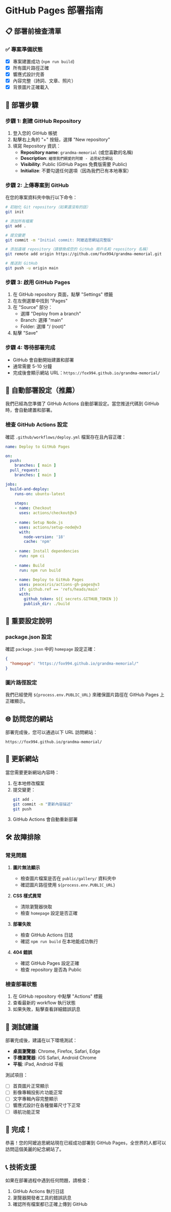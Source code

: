 # GitHub Pages 部署指南

## 📋 部署前檢查清單

### ✅ 專案準備狀態
- [x] 專案建置成功 (`npm run build`)
- [x] 所有圖片路徑正確
- [x] 響應式設計完善
- [x] 內容完整（詩詞、文章、照片）
- [x] 背景圖片正確載入

## 🚀 部署步驟

### 步驟 1: 創建 GitHub Repository

1. 登入您的 GitHub 帳號
2. 點擊右上角的 "+" 按鈕，選擇 "New repository"
3. 填寫 Repository 資訊：
   - **Repository name**: `grandma-memorial` (或您喜歡的名稱)
   - **Description**: `緬懷我們親愛的阿嬤 - 追思紀念網站`
   - **Visibility**: Public (GitHub Pages 免費版需要 Public)
   - **Initialize**: 不要勾選任何選項（因為我們已有本地專案）

### 步驟 2: 上傳專案到 GitHub

在您的專案資料夾中執行以下命令：

```bash
# 初始化 Git repository（如果還沒有的話）
git init

# 添加所有檔案
git add .

# 提交變更
git commit -m "Initial commit: 阿嬤追思網站完整版"

# 添加遠端 repository（請替換成您的 GitHub 用戶名和 repository 名稱）
git remote add origin https://github.com/fox994/grandma-memorial.git

# 推送到 GitHub
git push -u origin main
```

### 步驟 3: 啟用 GitHub Pages

1. 在 GitHub repository 頁面，點擊 "Settings" 標籤
2. 在左側選單中找到 "Pages"
3. 在 "Source" 部分：
   - 選擇 "Deploy from a branch"
   - Branch: 選擇 "main"
   - Folder: 選擇 "/ (root)"
4. 點擊 "Save"

### 步驟 4: 等待部署完成

- GitHub 會自動開始建置和部署
- 通常需要 5-10 分鐘
- 完成後會顯示網站 URL：`https://fox994.github.io/grandma-memorial/`

## 🔧 自動部署設定（推薦）

我們已經為您準備了 GitHub Actions 自動部署設定。當您推送代碼到 GitHub 時，會自動建置和部署。

### 檢查 GitHub Actions 設定

確認 `.github/workflows/deploy.yml` 檔案存在且內容正確：

```yaml
name: Deploy to GitHub Pages

on:
  push:
    branches: [ main ]
  pull_request:
    branches: [ main ]

jobs:
  build-and-deploy:
    runs-on: ubuntu-latest
    
    steps:
    - name: Checkout
      uses: actions/checkout@v3
      
    - name: Setup Node.js
      uses: actions/setup-node@v3
      with:
        node-version: '18'
        cache: 'npm'
        
    - name: Install dependencies
      run: npm ci
      
    - name: Build
      run: npm run build
      
    - name: Deploy to GitHub Pages
      uses: peaceiris/actions-gh-pages@v3
      if: github.ref == 'refs/heads/main'
      with:
        github_token: ${{ secrets.GITHUB_TOKEN }}
        publish_dir: ./build
```

## 📝 重要設定說明

### package.json 設定
確認 `package.json` 中的 `homepage` 設定正確：
```json
{
  "homepage": "https://fox994.github.io/grandma-memorial/"
}
```

### 圖片路徑設定
我們已經使用 `${process.env.PUBLIC_URL}` 來確保圖片路徑在 GitHub Pages 上正確顯示。

## 🌐 訪問您的網站

部署完成後，您可以通過以下 URL 訪問網站：
```
https://fox994.github.io/grandma-memorial/
```

## 🔄 更新網站

當您需要更新網站內容時：

1. 在本地修改檔案
2. 提交變更：
   ```bash
   git add .
   git commit -m "更新內容描述"
   git push
   ```
3. GitHub Actions 會自動重新部署

## 🛠️ 故障排除

### 常見問題

1. **圖片無法顯示**
   - 檢查圖片檔案是否在 `public/gallery/` 資料夾中
   - 確認圖片路徑使用 `${process.env.PUBLIC_URL}`

2. **CSS 樣式異常**
   - 清除瀏覽器快取
   - 檢查 `homepage` 設定是否正確

3. **部署失敗**
   - 檢查 GitHub Actions 日誌
   - 確認 `npm run build` 在本地能成功執行

4. **404 錯誤**
   - 確認 GitHub Pages 設定正確
   - 檢查 repository 是否為 Public

### 檢查部署狀態

1. 在 GitHub repository 中點擊 "Actions" 標籤
2. 查看最新的 workflow 執行狀態
3. 如果失敗，點擊查看詳細錯誤訊息

## 📱 測試建議

部署完成後，建議在以下環境測試：

- **桌面瀏覽器**: Chrome, Firefox, Safari, Edge
- **手機瀏覽器**: iOS Safari, Android Chrome
- **平板**: iPad, Android 平板

測試項目：
- [ ] 首頁圖片正常顯示
- [ ] 影像專輯投影片功能正常
- [ ] 文字專輯內容完整顯示
- [ ] 響應式設計在各種螢幕尺寸下正常
- [ ] 導航功能正常

## 🎉 完成！

恭喜！您的阿嬤追思網站現在已經成功部署到 GitHub Pages，全世界的人都可以訪問這個美麗的紀念網站了。

## 📞 技術支援

如果在部署過程中遇到任何問題，請檢查：
1. GitHub Actions 執行日誌
2. 瀏覽器開發者工具的錯誤訊息
3. 確認所有檔案都已正確上傳到 GitHub 